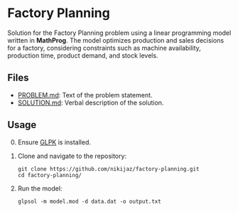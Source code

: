 # Factory Planning

Solution for the Factory Planning problem using a linear programming model written in **MathProg**. The model optimizes
production and sales decisions for a factory, considering constraints such as machine availability, production time,
product demand, and stock levels.

## Files

- [PROBLEM.md](PROBLEM.md): Text of the problem statement.
- [SOLUTION.md](SOLUTION.md): Verbal description of the solution.

## Usage

0. Ensure [GLPK](https://en.wikipedia.org/wiki/GNU_Linear_Programming_Kit) is installed.

1. Clone and navigate to the repository:

    ```shell
    git clone https://github.com/nikijaz/factory-planning.git
    cd factory-planning/
    ```

2. Run the model:

    ```shell
    glpsol -m model.mod -d data.dat -o output.txt
    ```
